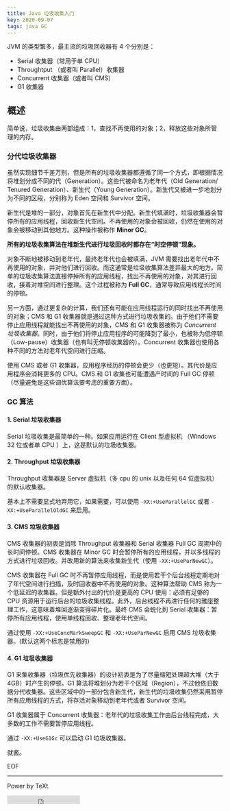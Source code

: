 ```yaml
---
title: Java 垃圾收集入门
key: 2020-09-07
tags: java GC
---
```


JVM 的类型繁多，最主流的垃圾回收器有 4 个分别是：

- Serial 收集器（常用于单 CPU）
- Throughtput （或者叫 Parallel）收集器
- Concurrent 收集器（或者叫 CMS）
- G1 收集器



<!--more-->

## 概述

简单说，垃圾收集由两部组成：1，查找不再使用的对象；2，释放这些对象所管理的内存。

### 分代垃圾收集器

虽然实现细节千差万别，但是所有的垃圾收集器都遵循了同一个方式，即根据情况将堆划分成不同的代（Generation）。这些代被命名为老年代（Old Generation/ Tenured Generation）、新生代（Young Generation）。新生代又被进一步地划分为不同的区段，分别称为 Eden 空间和 Survivor 空间。



新生代是堆的一部分，对象首先在新生代中分配。新生代填满时，垃圾收集器会暂停所有的应用线程，回收新生代空间。不再使用的对象会被回收，仍然在使用的对象会被移动到其他地方。这种操作被称作 **Minor GC**。

**所有的垃圾收集算法在堆新生代进行垃圾回收时都存在“时空停顿”现象。**

对象不断地被移动到老年代，最终老年代也会被填满，JVM 需要找出老年代中不再使用的对象，并对他们进行回收。而这通常是垃圾收集算法差异最大的地方。简单的垃圾收集算法直接停掉所有的应用线程，找出不再使用的对象，对其进行回收，接着对堆空间进行整理。这个过程被称为 **Full GC**，通常导致应用线程长时间的停顿。

另一方面，通过更复杂的计算，我们还有可能在应用线程运行的同时找出不再使用的对象；CMS 和 G1 收集器就是通过这种方式进行垃圾收集的。由于他们不需要停止应用线程就能找出不再使用的对象，CMS 和 G1 收集器被称为 *Concurrent 垃圾收集器*。同时，由于他们将停止应用程序的可能降到了最小，也被称为低停顿（Low-pause）收集器（也有叫无停顿收集器的）。Concurrent 收集器也使用各种不同的方法对老年代空间进行压缩。

使用 CMS 或者 G1 收集器，应用程序经历的停顿会更少（也更短）。其代价是应用程序会消耗更多的 CPU。CMS 和 G1 收集也可能遭遇产时间的 Full GC 停顿（尽量避免是这些调优算法要考虑的重要方面）。

### GC 算法



#### 1. Serial 垃圾收集器

Serial 垃圾收集是最简单的一种。如果应用运行在 Client 型虚拟机 （Windows 32 位或者单 CPU ）上，这是默认的垃圾收集器。

#### 2. Throughput 垃圾收集器

Throughput 收集器是 Server 虚拟机（多 cpu 的 unix 以及任何 64 位虚拟机）的默认收集器。

基本上不需要显式地弃用它，如果需要，可以使用 `-XX:+UseParallelGC` 或者 `-XX:+UseParallelOldGC` 来启用。

#### 3. CMS 垃圾收集器

CMS 收集器的初衷是消除 Throughput 收集器和 Serial 收集器 Full GC 周期中的长时间停顿。CMS 收集器在 Minor GC 时会暂停所有的应用线程，并以多线程的方式进行垃圾回收。并改用新的算法来收集新生代（使用 `-XX:+UseParNewGC`）。

CMS 收集器在 Full GC 时不再暂停应用线程，而是使用若干个后台线程定期地对了年代空间进行扫描，及时回收器中不再使用的对象。这种算法帮助 CMS 称为一个低延迟的收集器。但是额外付出的代价是更高的 CPU 使用：必须有足够的 CPU 资源用于运行后台的垃圾收集线程。此外，后台线程不再进行任何的雅座整理工作，这意味着堆回逐渐变得碎片化。最终 CMS 会蜕化到 Serial 收集器：暂停所有应用线程，使用单线程回收、整理老年代空间。

通过使用 `-XX:+UseConcMarkSweepGC` 和 `-XX:+UseParNewGC` 启用 CMS 垃圾收集器。(默认这两个标志是禁用的)

#### 4. G1 垃圾收集器

G1 来集收集器（垃圾优先收集器）的设计初衷是为了尽量缩短处理超大堆（大于 4GB）时产生的停顿。G1 算法将堆划分为若干个区域（Region），不过他依旧数据分代收集器。这些区域中的一部分包含新生代，新生代的垃圾收集仍然采用暂停所有应用线程的方式，将存活对象移动到老年代或者 Survivor 空间。

G1 收集器属于 Concurrent 收集器：老年代的垃圾收集工作由后台线程完成，大多数的工作不需要暂停应用线程。



通过 `-XX:+UseG1Gc` 可以启动 G1 垃圾收集器。

就酱。



EOF

---

Power by TeXt.

<iframe src="https://ghbtns.com/github-btn.html?user=kitian616&repo=jekyll-TeXt-theme&type=star&count=true" frameborder="0" scrolling="0" width="170px" height="20px"></iframe>





